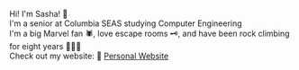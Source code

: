 Hi! I'm Sasha! 👋  
I'm a senior at Columbia SEAS studying Computer Engineering  
I'm a big Marvel fan 🕷, love escape rooms 🗝️, and have been rock climbing for eight years 🧗🏻‍♀️    
Check out my website: 🔗 [Personal Website](https://sashaisler.github.io/portfolio/)
